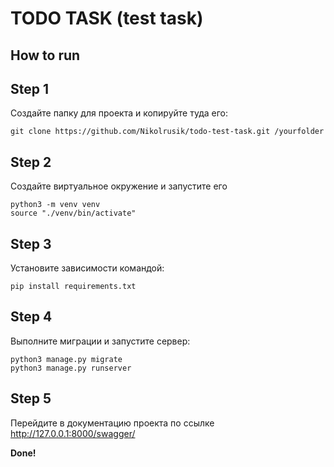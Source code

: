 # TODO TASK (test task)
## How to run

## Step 1

Создайте папку для проекта и копируйте туда его:

```
git clone https://github.com/Nikolrusik/todo-test-task.git /yourfolder
```

## Step 2 

Создайте виртуальное окружение и запустите его

```
python3 -m venv venv
source "./venv/bin/activate"
```

## Step 3

Установите зависимости командой:

```
pip install requirements.txt
```

## Step 4

Выполните миграции и запустите сервер:
```
python3 manage.py migrate
python3 manage.py runserver
```

## Step 5 

Перейдите в документацию проекта по ссылке http://127.0.0.1:8000/swagger/

**Done!**
